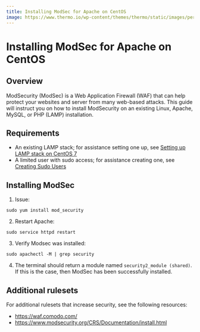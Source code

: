 ```yaml
---
title: Installing ModSec for Apache on CentOS
image: https://www.thermo.io/wp-content/themes/thermo/static/images/perks-4.svg
---
```


# Installing ModSec for Apache on CentOS
## Overview
ModSecurity (ModSec) is a Web Application Firewall (WAF) that can help protect your websites and server from many web-based attacks. This guide will instruct you on how to install ModSecurity on an existing Linux, Apache, MySQL, or PHP (LAMP) installation.
## Requirements
* An existing LAMP stack; for assistance setting one up, see [Setting up LAMP stack on CentOS 7](https://www.thermo.io/how-to/web-servers/setting-up-lamp-stack-on-centos7)
* A limited user with sudo access; for assistance creating one, see [Creating Sudo Users](https://www.thermo.io/how-to/security/creating-sudo-users)
## Installing ModSec
1. Issue:
```
sudo yum install mod_security
```
2. Restart Apache:
```
sudo service httpd restart
```
3. Verify Modsec was installed:
```
sudo apachectl -M | grep security
```
4. The terminal should return a module named `security2_module (shared)`. If this is the case, then ModSec has been successfully installed.
## Additional rulesets
For additional rulesets that increase security, see the following resources:
* https://waf.comodo.com/
* https://www.modsecurity.org/CRS/Documentation/install.html
